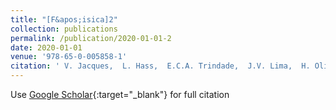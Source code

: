 ```yaml
---
title: "[F&apos;isica]2"
collection: publications
permalink: /publication/2020-01-01-2
date: 2020-01-01
venue: '978-65-0-005858-1'
citation: ' V. Jacques,  L. Hass,  E.C.A. Trindade,  J.V. Lima,  H. Oliveira,  M. Schappo,  V. Gouveia,  M. Girardi-Schappo, &quot;[F&amp;apos;isica]2.&quot; 978-65-0-005858-1, 2020.'
---
```

Use [Google Scholar](https://scholar.google.com/scholar?q=[F&#x27;isica]2){:target="_blank"} for full citation